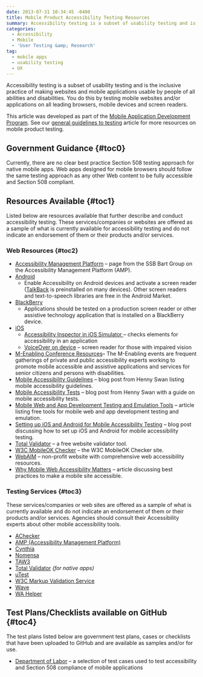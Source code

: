 ```yaml
---
date: 2013-07-31 10:34:45 -0400
title: Mobile Product Accessibility Testing Resources
summary: Accessibility testing is a subset of usability testing and is the inclusive practice of making websites and mobile applications usable by people of all abilities and disabilities. You do this by testing mobile websites and/or applications on all leading browsers, mobile devices and screen readers. This article was developed as part of the Mobile Application
categories:
  - Accessibility
  - Mobile
  - 'User Testing &amp; Research'
tag:
  - mobile apps
  - usability testing
  - UX
---
```


Accessibility testing is a subset of usability testing and is the inclusive practice of making websites and mobile applications usable by people of all abilities and disabilities. You do this by testing mobile websites and/or applications on all leading browsers, mobile devices and screen readers.

This article was developed as part of the [Mobile Application Development Program](https://digitalgov.sites.usa.gov/resources/mobile-application-development-program/ "Mobile Application Development Program"). See our [general guidelines to testing](https://digitalgov.sites.usa.gov/2013/08/22/mobile-product-testing-guidelines/ "Mobile Product Testing Guidelines and Resources") article for more resources on mobile product testing.

## <a name="x-Government Guidance"></a>Government Guidance {#toc0}

Currently, there are no clear best practice Section 508 testing approach for native mobile apps. Web apps designed for mobile browsers should follow the same testing approach as any other Web content to be fully accessible and Section 508 compliant.

## <a name="x-Resources Available"></a>Resources Available {#toc1}

Listed below are resources available that further describe and conduct accessibility testing. These services/companies or websites are offered as a sample of what is currently available for accessibility testing and do not indicate an endorsement of them or their products and/or services.

### <a name="x-Resources Available-Web Resources"></a>Web Resources {#toc2}

  * <a href="https://www.ssbbartgroup.com/amp/index.php" rel="nofollow">Accessibility Management Platform</a> &#8211; page from the SSB Bart Group on the Accessibility Management Platform (AMP).
  * <a href="http://developer.android.com/guide/topics/ui/accessibility/index.html" rel="nofollow">Android</a> 
      * Enable Accessibility on Android devices and activate a screen reader (<a href="https://play.google.com/store/apps/details?id=com.google.android.marvin.talkback" rel="nofollow">TalkBack</a> is preinstalled on many devices). Other screen readers and text-to-speech libraries are free in the Android Market.
  * <a href="http://us.blackberry.com/legal/accessibility.html" rel="nofollow">BlackBerry</a> 
      * Applications should be tested on a production screen reader or other assistive technology application that is installed on a BlackBerry device.
  * <a href="https://developer.apple.com/technologies/ios/accessibility.html" rel="nofollow">iOS</a> 
      * <a href="http://developer.apple.com/library/ios/#technotes/TestingAccessibilityOfiOSApps/TestAccessibilityonYourDevicewithVoiceOver/TestAccessibilityonYourDevicewithVoiceOver.html" rel="nofollow">Accessibility Inspector in iOS Simulator </a>– checks elements for accessibility in an application
      * <a href="http://www.apple.com/accessibility/voiceover/devicesupport.html" rel="nofollow">VoiceOver on device</a> – screen reader for those with impaired vision
  * [M-Enabling Conference Resources](http://www.m-enabling.com/)&#8211; The M-Enabling events are frequent gatherings of private and public accessibility experts working to promote mobile accessible and assistive applications and services for senior citizens and persons with disabilities.
  * <a href="http://www.iheni.com/mobile-accessibility-guidelines/" rel="nofollow">Mobile Accessibility Guidelines</a> &#8211; blog post from Henny Swan listing mobile accessibility guidelines.
  * <a href="http://www.iheni.com/mobile-accessibility-tests/" rel="nofollow">Mobile Accessibility Tests</a> &#8211; blog post from Henny Swan with a guide on mobile accessibility tests.
  * <a href="http://speckyboy.com/2010/04/12/mobile-web-and-app-development-testing-and-emulation-tools/" rel="nofollow">Mobile Web and App Development Testing and Emulation Tools</a> &#8211; article listing free tools for mobile web and app development testing and emulation.
  * <a href="http://www.interactiveaccessibility.com/blog/ios-and-android-mobile-accessibility" rel="nofollow">Setting up iOS and Android for Mobile Accessibility Testing</a> &#8211; blog post discussing how to set up iOS and Android for mobile accessibility testing.
  * <a href="http://www.totalvalidator.com/" rel="nofollow">Total Validator</a> &#8211; a free website validator tool.
  * <a href="http://validator.w3.org/mobile/" rel="nofollow">W3C MobileOK Checker</a> &#8211; the W3C MobileOK Checker site.
  * <a href="http://webaim.org/" rel="nofollow">WebAIM</a> &#8211; non-profit website with comprehensive web accessibility resources.
  * <a href="http://mobiforge.com/developing/story/why-mobile-web-accessibility-matters-best-practices-make-your-mobile-site-accessibl" rel="nofollow">Why Mobile Web Accessibility Matters</a> &#8211; article discussing best practices to make a mobile site accessible.

 

### <a name="x-Resources Available-Testing Services"></a>Testing Services {#toc3}

These services/companies or web sites are offered as a sample of what is currently available and do not indicate an endorsement of them or their products and/or services. Agencies should consult their Accessibility experts about other mobile accessibility tools.

  * <a href="http://achecker.ca/checker/index.php" rel="nofollow">AChecker</a>
  * <a href="https://www.ssbbartgroup.com/amp/index.php" rel="nofollow">AMP (Accessibility Management Platform)</a>
  * <a href="http://%20http//www.contentquality.com/" rel="nofollow">Cynthia</a>
  * <a href="http://www.nomensa.com/services/accessibility-and-inclusive-design/accessibility-testing" rel="nofollow">Nomensa</a>
  * <a href="http://www.tawdis.net/ingles.html" rel="nofollow">TAW3</a>
  * <a href="http://www.totalvalidator.com/" rel="nofollow">Total Validator</a> _(for native apps)_
  * <a href="http://www.utest.com/usability-accessibility-testing" rel="nofollow">uTest</a>
  * <a href="http://validator.w3.org/" rel="nofollow">W3C Markup Validation Service</a>
  * <a href="http://wave.webaim.org/" rel="nofollow">Wave</a>
  * <a href="http://devel.freebsoft.org/wahelper" rel="nofollow">WA Helper</a>

 

## <a name="x-Test Plans/Checklists available on GitHub"></a>Test Plans/Checklists available on GitHub {#toc4}

The test plans listed below are government test plans, cases or checklists that have been uploaded to GitHub and are available as samples and/or for use.

  * <a href="https://github.com/USDepartmentofLabor/Mobile-Accessibility-Test-Script" rel="nofollow">Department of Labor</a> &#8211; a selection of test cases used to test accessibility and Section 508 compliance of mobile applications